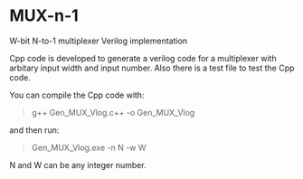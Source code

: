 # MUX-n-1
W-bit N-to-1 multiplexer Verilog implementation

Cpp code is developed to generate a verilog code for a multiplexer with arbitary input width and input number.
Also there is a test file to test the Cpp code.

You can compile the Cpp code with:
>g++ Gen_MUX_Vlog.c++ -o Gen_MUX_Vlog 

and then run:

>Gen_MUX_Vlog.exe -n N -w W

N and W can be any integer number.
